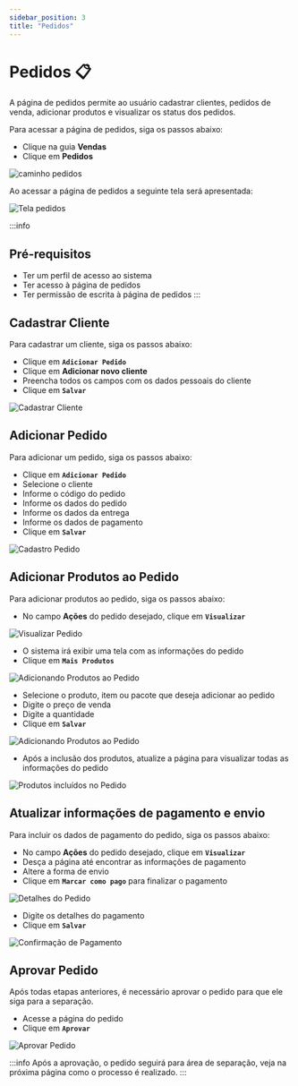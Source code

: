 ```yaml
---
sidebar_position: 3
title: "Pedidos"
---
```


# Pedidos :clipboard:

A página de pedidos permite ao usuário cadastrar clientes, pedidos de venda, adicionar produtos e visualizar os status dos pedidos.

Para acessar a página de pedidos, siga os passos abaixo:

- Clique na guia **Vendas**
- Clique em **Pedidos**

![caminho pedidos](/img/images/caminho_pedidos.png)

Ao acessar a página de pedidos a seguinte tela será apresentada:

![Tela pedidos](/img/images/tela_pedido_venda.png)

:::info

## Pré-requisitos

- Ter um perfil de acesso ao sistema
- Ter acesso à página de pedidos
- Ter permissão de escrita à página de pedidos
  :::

## Cadastrar Cliente

Para cadastrar um cliente, siga os passos abaixo:

- Clique em **`Adicionar Pedido`**
- Clique em **Adicionar novo cliente**
- Preencha todos os campos com os dados pessoais do cliente
- Clique em **`Salvar`**

![Cadastrar Cliente](/img/images/cadastro_cliente.png)

## Adicionar Pedido

Para adicionar um pedido, siga os passos abaixo:

- Clique em **`Adicionar Pedido`**
- Selecione o cliente
- Informe o código do pedido
- Informe os dados do pedido
- Informe os dados da entrega
- Informe os dados de pagamento
- Clique em **`Salvar`**

![Cadastro Pedido](/img/images/pedido_cliente.png)

## Adicionar Produtos ao Pedido

Para adicionar produtos ao pedido, siga os passos abaixo:

- No campo **Ações** do pedido desejado, clique em **`Visualizar`**

![Visualizar Pedido](/img/images/visualizar_pedido.png)

- O sistema irá exibir uma tela com as informações do pedido
- Clique em **`Mais Produtos`**

![Adicionando Produtos ao Pedido](/img/images/visualizacao_pedido.png)

- Selecione o produto, item ou pacote que deseja adicionar ao pedido
- Digite o preço de venda
- Digite a quantidade
- Clique em **`Salvar`**

![Adicionando Produtos ao Pedido](/img/images/adicionar_produtos.png)

- Após a inclusão dos produtos, atualize a página para visualizar todas as informações do pedido

![Produtos incluídos no Pedido](/img/images/produtos_incluidos.png)

## Atualizar informações de pagamento e envio

Para incluir os dados de pagamento do pedido, siga os passos abaixo:

- No campo **Ações** do pedido desejado, clique em **`Visualizar`**
- Desça a página até encontrar as informações de pagamento
- Altere a forma de envio
- Clique em **`Marcar como pago`** para finalizar o pagamento

![Detalhes do Pedido](/img/images/detalhes_pedidos.png)

- Digite os detalhes do pagamento
- Clique em **`Salvar`**

![Confirmação de Pagamento](/img/images/confirmacao_pagamento.png)

## Aprovar Pedido

Após todas etapas anteriores, é necessário aprovar o pedido para que ele siga para a separação.

- Acesse a página do pedido
- Clique em **`Aprovar`**

![Aprovar Pedido](/img/images/aprovar_pedidos.png)

:::info
Após a aprovação, o pedido seguirá para área de separação, veja na próxima página como o processo é realizado.
:::
